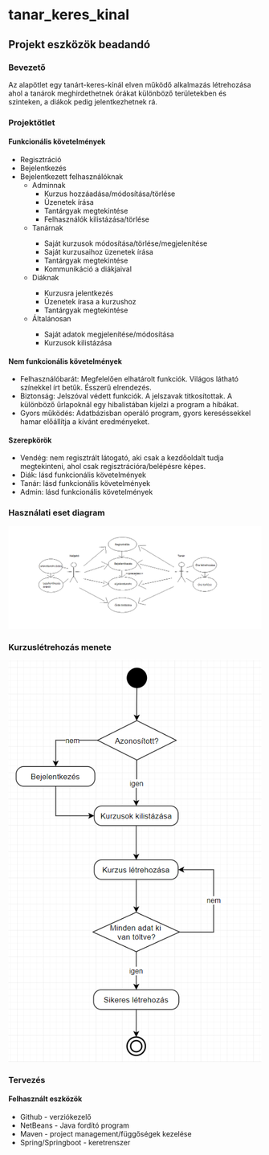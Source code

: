 # tanar_keres_kinal
<H2>Projekt eszközök beadandó</H2>
<H3>Bevezető</H3>
<p>Az alapötlet egy tanárt-keres-kínál elven működő alkalmazás létrehozása ahol a tanárok meghirdethetnek órákat különböző területekben és szinteken, a diákok pedig jelentkezhetnek rá.</p>
<H3>Projektötlet</H3>
<H4>Funkcionális követelmények</H4>
<ul>
  <li>Regisztráció</li>
  <li>Bejelentkezés</li>
  <li>Bejelentkezett felhasználóknak
    <ul>
      <li>Adminnak
        <ul>
          <li>Kurzus hozzáadása/módosítása/törlése </li>
          <li>Üzenetek írása </li>
          <li>Tantárgyak megtekintése </li>
          <li>Felhasználók kilistázása/törlése</li>
        </ul>
      </li>
      <li>Tanárnak</li>
        <ul>
          <li>Saját kurzusok módosítása/törlése/megjelenítése </li> 
          <li>Saját kurzusaihoz üzenetek írása </li>
          <li>Tantárgyak megtekintése </li>
          <li>Kommunikáció a diákjaival </li>
        </ul>
      <li>Diáknak</li>
        <ul>
          <li>Kurzusra jelentkezés </li>
          <li>Üzenetek írasa a kurzushoz </li>
          <li>Tantárgyak megtekintése </li>
        </ul>
      <li>Általánosan</li>
        <ul>
          <li>Saját adatok megjelenítése/módosítása</li>
          <li>Kurzusok kilistázása</li>
        </ul>
    </ul>
  </li>
</ul>
<H4>Nem funkcionális követelmények</H4>
<ul>
  <li>Felhasználóbarát: Megfelelően elhatárolt funkciók. Világos látható színekkel írt betűk. Ésszerű elrendezés.</li>
  <li>Biztonság: Jelszóval védett funkciók. A jelszavak titkosítottak. A különböző űrlapoknál egy hibalistában kijelzi a program a hibákat.</li>
  <li>Gyors működés: Adatbázisban operáló program, gyors kereséssekkel hamar előállítja a kívánt eredményeket.</li>
</ul>
<H4>Szerepkörök</H4>
<ul>
  <li>Vendég: nem regisztrált látogató, aki csak a kezdőoldalt tudja megtekinteni, ahol csak regisztrációra/belépésre képes.</li>
  <li>Diák: lásd funkcionális követelmények</li>
  <li>Tanár: lásd funkcionális követelmények</li>
  <li>Admin: lásd funkcionális követelmények</li>
</ul>

<H3>Használati eset diagram</H3>
<img src="diagrams/usecase.png" alt="Usecase">

<H3>Kurzuslétrehozás menete</H3>
<img src="diagrams/folyamat.png" alt="Folyamat">

<H3>Tervezés</H3>

<H4>Felhasznált eszközök</H4>
<ul>
  <li>Github - verziókezelő</li>
   <li>NetBeans - Java fordító program</li>
  <li>Maven - project management/függőségek kezelése</li>
  <li>Spring/Springboot - keretrenszer</li>
</ul>
